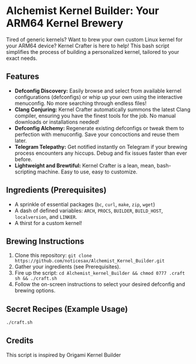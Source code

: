 #  Alchemist Kernel Builder: Your ARM64 Kernel Brewery

Tired of generic kernels?  Want to brew your own custom Linux kernel for your ARM64 device?  Kernel Crafter is here to help! This bash script simplifies the process of building a personalized kernel, tailored to your exact needs.

## Features

* **Defconfig Discovery:**  Easily browse and select from available kernel configurations (defconfigs) or whip up your own using the interactive menuconfig. No more searching through endless files!
* **Clang Conjuring:** Kernel Crafter automatically summons the latest Clang compiler, ensuring you have the finest tools for the job.  No manual downloads or installations needed!
* **Defconfig Alchemy:**  Regenerate existing defconfigs or tweak them to perfection with menuconfig.  Save your concoctions and reuse them later.
* **Telegram Telepathy:**  Get notified instantly on Telegram if your brewing process encounters any hiccups.  Debug and fix issues faster than ever before.
* **Lightweight and Brewtiful:**  Kernel Crafter is a lean, mean, bash-scripting machine.  Easy to use, easy to customize.

## Ingredients (Prerequisites)

* A sprinkle of essential packages (`bc`, `curl`, `make`, `zip`, `wget`)
* A dash of defined variables: `ARCH`, `PROCS`, `BUILDER`, `BUILD_HOST`, `localversion`, and `LINKER`.
* A thirst for a custom kernel!

## Brewing Instructions

1.  Clone this repository: `git clone https://github.com/noticesax/Alchemist_Kernel_Builder.git`
2.  Gather your ingredients (see Prerequisites).
3.  Fire up the script: `cd Alchemist_kernel_Builder && chmod 0777 .craft sh && ./craft.sh`
4.  Follow the on-screen instructions to select your desired defconfig and brewing options.

## Secret Recipes (Example Usage)

```bash
./craft.sh
```

## Credits
This script is inspired by Origami Kernel Builder
